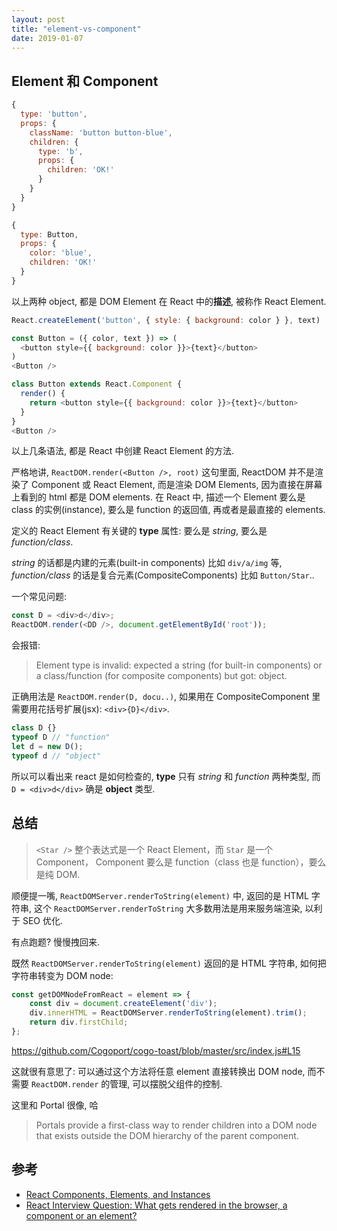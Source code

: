 ```yaml
---
layout: post
title: "element-vs-component"
date: 2019-01-07
---
```


## Element 和 Component

```javascript
{
  type: 'button',
  props: {
    className: 'button button-blue',
    children: {
      type: 'b',
      props: {
        children: 'OK!'
      }
    }
  }
}
```

```javascript
{
  type: Button,
  props: {
    color: 'blue',
    children: 'OK!'
  }
}
```

以上两种 object, 都是 DOM Element 在 React 中的**描述**, 被称作 React Element.

```javascript
React.createElement('button', { style: { background: color } }, text)
```

```javascript
const Button = ({ color, text }) => (
  <button style={{ background: color }}>{text}</button>
)
<Button />
```

```javascript
class Button extends React.Component {
  render() {
    return <button style={{ background: color }}>{text}</button>
  }
}
<Button />
```

以上几条语法, 都是 React 中创建 React Element 的方法.

严格地讲, `ReactDOM.render(<Button />, root)` 这句里面, ReactDOM 并不是渲染了 Component 或 React Element, 而是渲染 DOM Elements, 因为直接在屏幕上看到的 html 都是 DOM elements. 在 React 中, 描述一个 Element 要么是 class 的实例(instance), 要么是 function 的返回值, 再或者是最直接的 elements.

定义的 React Element 有关键的 **type** 属性: 要么是 *string*, 要么是 *function/class*.

*string* 的话都是内建的元素(built-in components) 比如 `div/a/img` 等, *function/class* 的话是复合元素(CompositeComponents) 比如 `Button/Star`..

一个常见问题:

```javascript
const D = <div>d</div>;
ReactDOM.render(<DD />, document.getElementById('root'));
```

会报错:

> Element type is invalid: expected a string (for built-in components) or a class/function (for composite components) but got: object.


正确用法是 `ReactDOM.render(D, docu..)`, 如果用在 CompositeComponent 里 需要用花括号扩展(jsx): `<div>{D}</div>`.

```javascript
class D {}
typeof D // "function"
let d = new D();
typeof d // "object"
```

所以可以看出来 react 是如何检查的, **type** 只有 *string* 和 *function* 两种类型, 而 `D = <div>d</div>` 确是 **object** 类型.


## 总结

> `<Star />` 整个表达式是一个 React Element，而 `Star` 是一个 Component， Component 要么是 function（class 也是 function），要么是纯 DOM.


顺便提一嘴, `ReactDOMServer.renderToString(element)` 中, 返回的是 HTML 字符串, 这个 `ReactDOMServer.renderToString` 大多数用法是用来服务端渲染, 以利于 SEO 优化.

有点跑题? 慢慢拽回来.

既然 `ReactDOMServer.renderToString(element)` 返回的是 HTML 字符串, 如何把字符串转变为 DOM node:

```javascript
const getDOMNodeFromReact = element => {
	const div = document.createElement('div');
	div.innerHTML = ReactDOMServer.renderToString(element).trim();
	return div.firstChild;
};
```

https://github.com/Cogoport/cogo-toast/blob/master/src/index.js#L15

这就很有意思了: 可以通过这个方法将任意 element 直接转换出 DOM node, 而不需要 `ReactDOM.render` 的管理, 可以摆脱父组件的控制.

这里和 Portal 很像, 哈

> Portals provide a first-class way to render children into a DOM node that exists outside the DOM hierarchy of the parent component.

## 参考

- [React Components, Elements, and Instances](https://reactjs.org/blog/2015/12/18/react-components-elements-and-instances.html)
- [React Interview Question: What gets rendered in the browser, a component or an element?](https://medium.freecodecamp.org/react-interview-question-what-gets-rendered-in-the-browser-a-component-or-an-element-1b3eac777c85)

